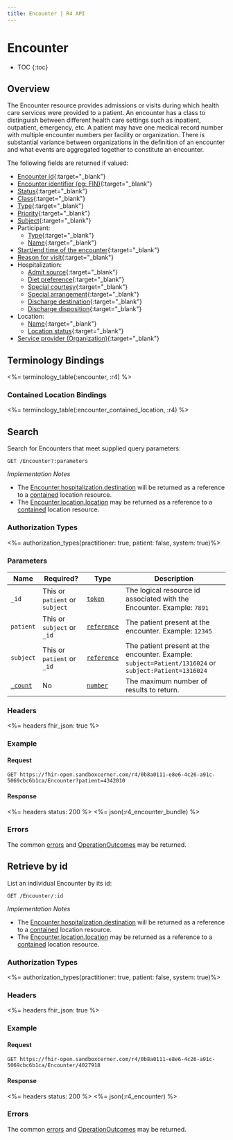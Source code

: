 ```yaml
---
title: Encounter | R4 API
---
```


# Encounter

* TOC
{:toc}

## Overview

The Encounter resource provides admissions or visits during which health care services were provided to a patient. An encounter has a class to distinguish between different health care settings such as inpatient, outpatient, emergency, etc. A patient may have one medical record number with multiple encounter numbers per facility or organization. There is substantial variance between organizations in the definition of an encounter and what events are aggregated together to constitute an encounter.

The following fields are returned if valued:

* [Encounter id](http://hl7.org/fhir/encounter-definitions.html#Encounter.id){:target="_blank"}
* [Encounter identifier (eg: FIN)](http://hl7.org/fhir/encounter-definitions.html#Encounter.identifier){:target="_blank"}
* [Status](http://hl7.org/fhir/encounter-definitions.html#Encounter.status){:target="_blank"}
* [Class](http://hl7.org/fhir/encounter-definitions.html#Encounter.class){:target="_blank"}
* [Type](http://hl7.org/fhir/encounter-definitions.html#Encounter.type){:target="_blank"}
* [Priority](http://hl7.org/fhir/encounter-definitions.html#Encounter.priority){:target="_blank"}
* [Subject](http://hl7.org/fhir/encounter-definitions.html#Encounter.subject){:target="_blank"}
* Participant:
   * [Type](http://hl7.org/fhir/encounter-definitions.html#Encounter.participant.type){:target="_blank"}
   * [Name](http://hl7.org/fhir/encounter-definitions.html#Encounter.participant.individual){:target="_blank"}
* [Start/end time of the encounter](http://hl7.org/fhir/encounter-definitions.html#Encounter.period){:target="_blank"}
* [Reason for visit](http://hl7.org/fhir/encounter-definitions.html#Encounter.reasonCode){:target="_blank"}
* Hospitalization:
   * [Admit source](http://hl7.org/fhir/encounter-definitions.html#Encounter.hospitalization.admitSource){:target="_blank"}
   * [Diet preference](http://hl7.org/fhir/encounter-definitions.html#Encounter.hospitalization.dietPreference){:target="_blank"}
   * [Special courtesy](http://hl7.org/fhir/encounter-definitions.html#Encounter.hospitalization.specialCourtesy){:target="_blank"}
   * [Special arrangement](http://hl7.org/fhir/encounter-definitions.html#Encounter.hospitalization.specialArrangement){:target="_blank"}
   * [Discharge destination](hhttp://hl7.org/fhir/encounter-definitions.html#Encounter.hospitalization.destination){:target="_blank"}
   * [Discharge disposition](http://hl7.org/fhir/encounter-definitions.html#Encounter.hospitalization.dischargeDisposition){:target="_blank"}
* Location:
   * [Name](http://hl7.org/fhir/encounter-definitions.html#Encounter.location.location){:target="_blank"}
   * [Location status](http://hl7.org/fhir/encounter-definitions.html#Encounter.location.status){:target="_blank"}
* [Service provider (Organization)](http://hl7.org/fhir/encounter-definitions.html#Encounter.serviceProvider){:target="_blank"}

## Terminology Bindings

<%= terminology_table(:encounter, :r4) %>

### Contained Location Bindings

<%= terminology_table(:encounter_contained_location, :r4) %>

## Search

Search for Encounters that meet supplied query parameters:

    GET /Encounter?:parameters

_Implementation Notes_

* The [Encounter.hospitalization.destination] will be returned as a reference to a [contained] location resource.
* The [Encounter.location.location] may be returned as a reference to a [contained] location resource.

### Authorization Types

<%= authorization_types(practitioner: true, patient: false, system: true)%>

### Parameters

 Name       | Required?                      | Type          | Description
------------|--------------------------------|---------------|-------------------------------------------------------------------------------------------------------
 `_id`      | This or `patient` or `subject` | [`token`]     | The logical resource id associated with the Encounter. Example: `7891`
 `patient`  | This or `subject` or `_id`     | [`reference`] | The patient present at the encounter. Example: `12345`
 `subject`  | This or `patient` or `_id`     | [`reference`] | The patient present at the encounter. Example: `subject=Patient/1316024` or `subject:Patient=1316024`
 [`_count`] | No                             | [`number`]    | The maximum number of results to return.

### Headers

<%= headers fhir_json: true %>

### Example

#### Request

    GET https://fhir-open.sandboxcerner.com/r4/0b8a0111-e8e6-4c26-a91c-5069cbc6b1ca/Encounter?patient=4342010

#### Response

<%= headers status: 200 %>
<%= json(:r4_encounter_bundle) %>

### Errors

The common [errors] and [OperationOutcomes] may be returned.

## Retrieve by id

List an individual Encounter by its id:

    GET /Encounter/:id

_Implementation Notes_

* The [Encounter.hospitalization.destination] will be returned as a reference to a [contained] location resource.
* The [Encounter.location.location] may be returned as a reference to a [contained] location resource.

### Authorization Types

<%= authorization_types(practitioner: true, patient: false, system: true)%>

### Headers

<%= headers fhir_json: true %>

### Example

#### Request

    GET https://fhir-open.sandboxcerner.com/r4/0b8a0111-e8e6-4c26-a91c-5069cbc6b1ca/Encounter/4027918

#### Response

<%= headers status: 200 %>
<%= json(:r4_encounter) %>

### Errors

The common [errors] and [OperationOutcomes] may be returned.

[contained]: http://hl7.org/fhir/R4/references.html#contained
[Encounter.hospitalization.destination]: http://hl7.org/fhir/R4/encounter-definitions.html#Encounter.hospitalization.destination
[Encounter.location.location]: http://hl7.org/fhir/R4/encounter-definitions.html#Encounter.location.location
[`reference`]: http://hl7.org/fhir/R4/search.html#reference
[`token`]: http://hl7.org/fhir/R4/search.html#token
[`number`]: http://hl7.org/fhir/R4/search.html#number
[`_count`]: http://hl7.org/fhir/R4/search.html#count
[errors]: ../../#client-errors
[OperationOutcomes]: ../../#operation-outcomes
